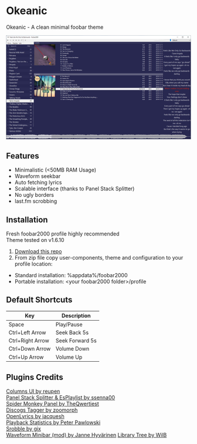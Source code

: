 # Okeanic

Okeanic - A clean minimal foobar theme

![Screenshot](screenshots/okeanic.png)

## Features

- Minimalistic (<50MB RAM Usage)
- Waveform seekbar
- Auto fetching lyrics
- Scalable interface (thanks to Panel Stack Splitter)
- No ugly borders
- last.fm scrobbing

## Installation

Fresh foobar2000 profile highly recommended\
Theme tested on v1.6.10

1. [Download this repo](https://github.com/D221/Okeanic/zipball/main)
2. From zip file copy user-components, theme and configuration to your profile location:

- Standard installation: %appdata%/foobar2000
- Portable installation: \<your foobar2000 folder>/profile

## Default Shortcuts

|Key|Description|
|-|-|
|Space|Play/Pause |
|Ctrl+Left Arrow|Seek Back 5s|
|Ctrl+Right Arrow|Seek Forward 5s|
|Ctrl+Down Arrow|Volume Down|
|Ctrl+Up Arrow|Volume Up|

## Plugins Credits

[Columns UI by reupen](https://github.com/reupen/columns_ui)\
[Panel Stack Splitter & EsPlaylist by ssenna00](https://foo2k.chottu.net/)\
[Spider Monkey Panel by TheQwertiest](https://github.com/TheQwertiest/foo_spider_monkey_panel)\
[Discogs Tagger by zoomorph](https://bitbucket.org/zoomorph/foo_discogs)\
[OpenLyrics by jacquesh](https://github.com/jacquesh/foo_openlyrics)\
[Playback Statistics by Peter Pawlowski](https://www.foobar2000.org/components/view/foo_playcount)\
[Srobble by gix](https://github.com/gix/foo_scrobble)\
[Waveform Minibar (mod) by Janne Hyvärinen](https://foobar.hyv.fi/?view=foo_wave_minibar_mod)
[Library Tree by WilB](https://hydrogenaud.io/index.php?topic=110938.msg1001096#msg1001096)